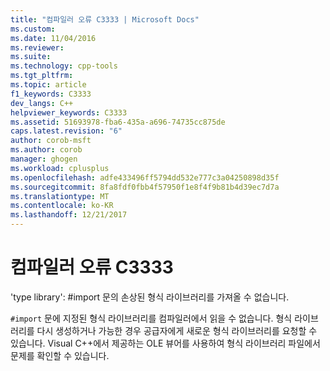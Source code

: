 ```yaml
---
title: "컴파일러 오류 C3333 | Microsoft Docs"
ms.custom: 
ms.date: 11/04/2016
ms.reviewer: 
ms.suite: 
ms.technology: cpp-tools
ms.tgt_pltfrm: 
ms.topic: article
f1_keywords: C3333
dev_langs: C++
helpviewer_keywords: C3333
ms.assetid: 51693978-fba6-435a-a696-74735cc875de
caps.latest.revision: "6"
author: corob-msft
ms.author: corob
manager: ghogen
ms.workload: cplusplus
ms.openlocfilehash: adfe433496ff5794dd532e777c3a04250898d35f
ms.sourcegitcommit: 8fa8fdf0fbb4f57950f1e8f4f9b81b4d39ec7d7a
ms.translationtype: MT
ms.contentlocale: ko-KR
ms.lasthandoff: 12/21/2017
---
```

# <a name="compiler-error-c3333"></a>컴파일러 오류 C3333
'type library': #import 문의 손상된 형식 라이브러리를 가져올 수 없습니다.  
  
 `#import` 문에 지정된 형식 라이브러리를 컴파일러에서 읽을 수 없습니다. 형식 라이브러리를 다시 생성하거나 가능한 경우 공급자에게 새로운 형식 라이브러리를 요청할 수 있습니다. Visual C++에서 제공하는 OLE 뷰어를 사용하여 형식 라이브러리 파일에서 문제를 확인할 수 있습니다.